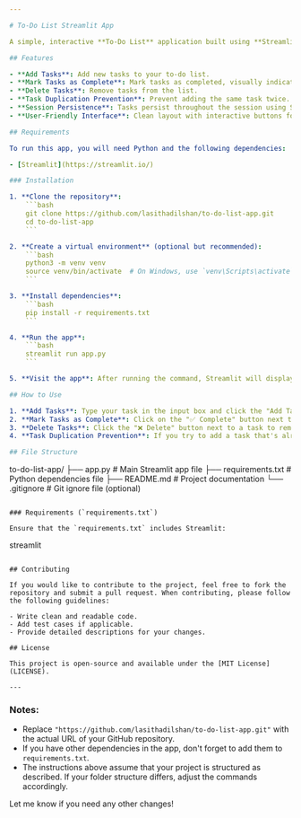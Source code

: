 ```yaml
---

# To-Do List Streamlit App

A simple, interactive **To-Do List** application built using **Streamlit**. This app allows users to add, complete, and delete tasks. The tasks are stored in the session state, making it easy to manage tasks during the session. The app ensures that duplicate tasks are not added and provides an intuitive interface for managing the task list.

## Features

- **Add Tasks**: Add new tasks to your to-do list.
- **Mark Tasks as Complete**: Mark tasks as completed, visually indicated by a strike-through effect.
- **Delete Tasks**: Remove tasks from the list.
- **Task Duplication Prevention**: Prevent adding the same task twice.
- **Session Persistence**: Tasks persist throughout the session using Streamlit's session state.
- **User-Friendly Interface**: Clean layout with interactive buttons for task actions (Add, Complete, Delete).

## Requirements

To run this app, you will need Python and the following dependencies:

- [Streamlit](https://streamlit.io/)

### Installation

1. **Clone the repository**:
    ```bash
    git clone https://github.com/lasithadilshan/to-do-list-app.git
    cd to-do-list-app
    ```

2. **Create a virtual environment** (optional but recommended):
    ```bash
    python3 -m venv venv
    source venv/bin/activate  # On Windows, use `venv\Scripts\activate`
    ```

3. **Install dependencies**:
    ```bash
    pip install -r requirements.txt
    ```

4. **Run the app**:
    ```bash
    streamlit run app.py
    ```

5. **Visit the app**: After running the command, Streamlit will display a local URL (usually `http://localhost:8501`) where you can access the app in your web browser.

## How to Use

1. **Add Tasks**: Type your task in the input box and click the "Add Task" button.
2. **Mark Tasks as Complete**: Click on the "✅ Complete" button next to a task to mark it as completed. The task will have a strike-through effect.
3. **Delete Tasks**: Click the "❌ Delete" button next to a task to remove it from the list.
4. **Task Duplication Prevention**: If you try to add a task that's already on the list, the app will notify you and prevent adding the same task again.

## File Structure

```
to-do-list-app/
├── app.py                # Main Streamlit app file
├── requirements.txt      # Python dependencies file
├── README.md             # Project documentation
└── .gitignore            # Git ignore file (optional)
```

### Requirements (`requirements.txt`)

Ensure that the `requirements.txt` includes Streamlit:

```
streamlit
```

## Contributing

If you would like to contribute to the project, feel free to fork the repository and submit a pull request. When contributing, please follow the following guidelines:

- Write clean and readable code.
- Add test cases if applicable.
- Provide detailed descriptions for your changes.

## License

This project is open-source and available under the [MIT License](LICENSE).

---
```


### Notes:

- Replace `"https://github.com/lasithadilshan/to-do-list-app.git"` with the actual URL of your GitHub repository.
- If you have other dependencies in the app, don't forget to add them to `requirements.txt`.
- The instructions above assume that your project is structured as described. If your folder structure differs, adjust the commands accordingly.

Let me know if you need any other changes!

